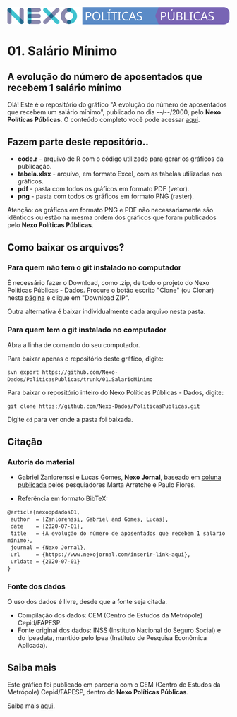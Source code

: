 <img src='https://github.com/Nexo-Dados/PoliticasPublicas/blob/master/nexopp.svg'>

# 01. Salário Mínimo
## A evolução do número de aposentados que recebem 1 salário mínimo

Olá! Este é o repositório do gráfico "A evolução do número de aposentados que recebem um salário mínimo", publicado no dia --/--/2000, pelo **Nexo Políticas Públicas**. O conteúdo completo você pode acessar [aqui]('www.nexojornal.com.br').

## Fazem parte deste repositório..

* **code.r** - arquivo de R com o código utilizado para gerar os gráficos da publicação.
* **tabela.xlsx** - arquivo, em formato Excel, com as tabelas utilizadas nos gráficos.
* **pdf** - pasta com todos os gráficos em formato PDF (vetor).
* **png** - pasta com todos os gráficos em formato PNG (raster).

Atenção: os gráficos em formato PNG e PDF não necessariamente são idênticos ou estão na mesma ordem dos gráficos que foram publicados pelo **Nexo Políticas Públicas**. 

## Como baixar os arquivos?

### Para quem não tem o git instalado no computador

É necessário fazer o Download, como .zip, de todo o projeto do Nexo Políticas Públicas - Dados. Procure o botão escrito "Clone" (ou Clonar) nesta [página](https://github.com/Nexo-Dados/PoliticasPublicas) e clique em "Download ZIP".

Outra alternativa é baixar individualmente cada arquivo nesta pasta.

### Para quem tem o git instalado no computador


Abra a linha de comando do seu computador.

Para baixar apenas o repositório deste gráfico, digite:

```
svn export https://github.com/Nexo-Dados/PoliticasPublicas/trunk/01.SalarioMinimo
```

Para baixar o repositório inteiro do Nexo Políticas Públicas - Dados, digite:

```
git clone https://github.com/Nexo-Dados/PoliticasPublicas.git
```

Digite `cd` para ver onde a pasta foi baixada.

## Citação

### Autoria do material

* Gabriel Zanlorenssi e Lucas Gomes, **Nexo Jornal**, baseado em [coluna publicada]('www.nexojornal.com.br') pelos pesquiadores Marta Arretche e Paulo Flores. 

* Referência em formato BibTeX:

```
@article{nexoppdados01,
 author  = {Zanlorenssi, Gabriel and Gomes, Lucas},
 date    = {2020-07-01},
 title   = {A evolução do número de aposentados que recebem 1 salário mínimo},
 journal = {Nexo Jornal},
 url     = {https://www.nexojornal.com/inserir-link-aqui},
 urldate = {2020-07-01}
}
```

### Fonte dos dados

O uso dos dados é livre, desde que a fonte seja citada.

* Compilação dos dados: CEM (Centro de Estudos da Metrópole) Cepid/FAPESP.
* Fonte original dos dados: INSS (Instituto Nacional do Seguro Social) e do Ipeadata, mantido pelo Ipea (Instituto de Pesquisa Econômica Aplicada).


## Saiba mais

Este gráfico foi publicado em parceria com o CEM (Centro de Estudos da Metrópole) Cepid/FAPESP, dentro do **Nexo Políticas Públicas**. 

Saiba mais [aqui]('#').


